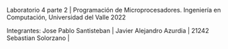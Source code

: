 Laboratorio 4 parte 2 | Programación de Microprocesadores. 
Ingeniería en Computación, Universidad del Valle 2022

Integrantes:
Jose Pablo Santisteban   | 
Javier Alejandro Azurdia | 21242
Sebastian Solorzano      | 
